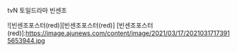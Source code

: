 tvN 토일드라마 빈센조


![빈센조포스터(red)][빈센조포스터(red)]
[빈센조포스터(red)]:https://image.ajunews.com/content/image/2021/03/17/20210317173915653944.jpg

